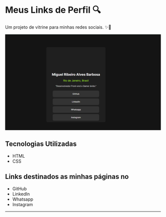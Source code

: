 # Meus Links de Perfil 🔍

Um projeto de vitrine para minhas redes sociais. ✨📱

<img src="./design/profile-links-img.png" alt="demonstração da tela inicial do projeto">

## Tecnologias Utilizadas

 - HTML
 - CSS

## Links destinados as minhas páginas no

 - GitHub
 - LinkedIn
 - Whatsapp
 - Instagram



 ------------------------------------------------